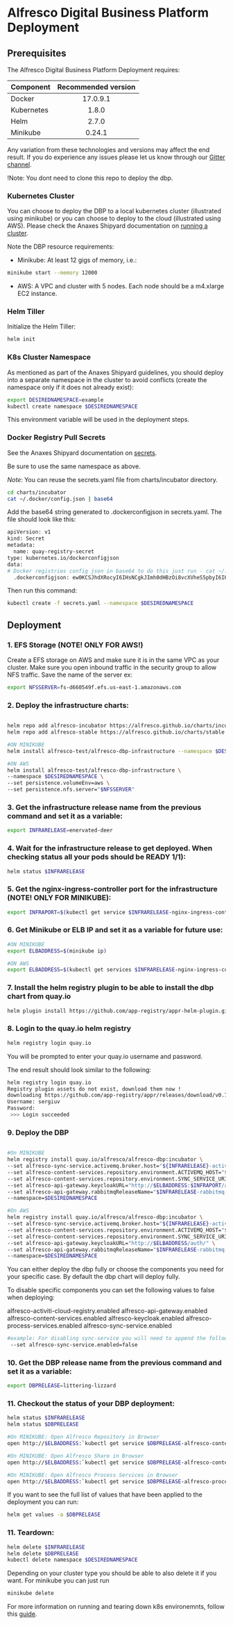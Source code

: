 # Alfresco Digital Business Platform Deployment

## Prerequisites

The Alfresco Digital Business Platform Deployment requires:

| Component        | Recommended version |
| ------------- |:-------------:|
| Docker     | 17.0.9.1 |
| Kubernetes | 1.8.0    |
| Helm       | 2.7.0    |
| Minikube   | 0.24.1   |

Any variation from these technologies and versions may affect the end result. If you do experience any issues please let us know through our [Gitter channel](https://gitter.im/Alfresco/platform-services?utm_source=share-link&utm_medium=link&utm_campaign=share-link).

!Note: You dont need to clone this repo to deploy the dbp.

### Kubernetes Cluster

You can choose to deploy the DBP to a local kubernetes cluster (illustrated using minikube) or you can choose to deploy to the cloud (illustrated using AWS).
Please check the Anaxes Shipyard documentation on [running a cluster](https://github.com/Alfresco/alfresco-anaxes-shipyard/blob/master/SECRETS.md).

Note the DBP resource requirements:
* Minikube: At least 12 gigs of memory, i.e.:
```bash
minikube start --memory 12000
```
* AWS: A VPC and cluster with 5 nodes. Each node should be a m4.xlarge EC2 instance.

### Helm Tiller

Initialize the Helm Tiller:
```bash
helm init
```

### K8s Cluster Namespace

As mentioned as part of the Anaxes Shipyard guidelines, you should deploy into a separate namespace in the cluster to avoid conflicts (create the namespace only if it does not already exist):

```bash
export DESIREDNAMESPACE=example
kubectl create namespace $DESIREDNAMESPACE
```

This environment variable will be used in the deployment steps.

### Docker Registry Pull Secrets

See the Anaxes Shipyard documentation on [secrets](https://github.com/Alfresco/alfresco-anaxes-shipyard/blob/master/SECRETS.md).

Be sure to use the same namespace as above.

*Note*: You can reuse the secrets.yaml file from charts/incubator directory. 

```bash
cd charts/incubator
cat ~/.docker/config.json | base64
```

Add the base64 string generated to .dockerconfigjson in secrets.yaml. The file should look like this:

```bash
apiVersion: v1
kind: Secret
metadata:
  name: quay-registry-secret
type: kubernetes.io/dockerconfigjson
data:
# Docker registries config json in base64 to do this just run - cat ~/.docker/config.json | base64
  .dockerconfigjson: ew0KCSJhdXRocyI6IHsNCgkJImh0dHBzOi8vcXVheS5pbyI6IHsNCgkJCSJhdXRoIjogImRHVnpkRHAwWlhOMD0iDQoJCX0sDQoJCSJxdWF5LmlvIjogew0KCQkJImF1dGgiOiAiZEdWemREcDBaWE4wIg0KCQl9DQoJfSwNCgkiSHR0cEhlYWRlcnMiOiB7DQoJCSJVc2VyLUFnZW50IjogIkRvY2tlci1DbGllbnQvMTcuMTIuMC1jZS1yYzMgKGRhcndpbikiDQoJfQ0KfQ==
```

Then run this command:

```bash
kubectl create -f secrets.yaml --namespace $DESIREDNAMESPACE
```

## Deployment

### 1. EFS Storage (**NOTE! ONLY FOR AWS!**)

Create a EFS storage on AWS and make sure it is in the same VPC as your cluster. Make sure you open inbound traffic in the security group to allow NFS traffic. Save the name of the server ex:

```bash
export NFSSERVER=fs-d660549f.efs.us-east-1.amazonaws.com
```

### 2. Deploy the infrastructure charts:
```bash

helm repo add alfresco-incubator https://alfresco.github.io/charts/incubator
helm repo add alfresco-stable https://alfresco.github.io/charts/stable

#ON MINIKUBE
helm install alfresco-test/alfresco-dbp-infrastructure --namespace $DESIREDNAMESPACE

#ON AWS
helm install alfresco-test/alfresco-dbp-infrastructure \
--namespace $DESIREDNAMESPACE \
--set persistence.volumeEnv=aws \
--set persistence.nfs.server="$NFSSERVER"
```

### 3. Get the infrastructure release name from the previous command and set it as a variable:
```bash
export INFRARELEASE=enervated-deer
```

### 4. Wait for the infrastructure release to get deployed.  When checking status all your pods should be READY 1/1):
```bash
helm status $INFRARELEASE
```

### 5. Get the nginx-ingress-controller port for the infrastructure (**NOTE! ONLY FOR MINIKUBE**):
```bash
export INFRAPORT=$(kubectl get service $INFRARELEASE-nginx-ingress-controller --namespace $DESIREDNAMESPACE -o jsonpath={.spec.ports[0].nodePort})
```

### 6. Get Minikube or ELB IP and set it as a variable for future use:

```bash
#ON MINIKUBE
export ELBADDRESS=$(minikube ip)

#ON AWS
export ELBADDRESS=$(kubectl get services $INFRARELEASE-nginx-ingress-controller --namespace=$DESIREDNAMESPACE -o jsonpath={.status.loadBalancer.ingress[0].hostname})
```

### 7. Install the helm registry plugin to be able to install the dbp chart from quay.io

```bash
helm plugin install https://github.com/app-registry/appr-helm-plugin.git
```

### 8. Login to the quay.io helm registry

```bash
helm registry login quay.io
```

You will be prompted to enter your quay.io username and password.

The end result should look similar to the following:

```bash
helm registry login quay.io
Registry plugin assets do not exist, download them now !
downloading https://github.com/app-registry/appr/releases/download/v0.7.4/appr-osx-x64 ...
Username: sergiuv
Password:
 >>> Login succeeded
```

### 9. Deploy the DBP

```bash

#On MINIKUBE
helm registry install quay.io/alfresco/alfresco-dbp:incubator \
--set alfresco-sync-service.activemq.broker.host="${INFRARELEASE}-activemq-broker" \
--set alfresco-content-services.repository.environment.ACTIVEMQ_HOST="${INFRARELEASE}-activemq-broker" \
--set alfresco-content-services.repository.environment.SYNC_SERVICE_URI="http://$ELBADDRESS:$INFRAPORT/syncservice" \
--set alfresco-api-gateway.keycloakURL="http://$ELBADDRESS:$INFRAPORT/auth/" \
--set alfresco-api-gateway.rabbitmqReleaseName="$INFRARELEASE-rabbitmq-ha" \
--namespace=$DESIREDNAMESPACE

#On AWS
helm registry install quay.io/alfresco/alfresco-dbp:incubator \
--set alfresco-sync-service.activemq.broker.host="${INFRARELEASE}-activemq-broker" \
--set alfresco-content-services.repository.environment.ACTIVEMQ_HOST="${INFRARELEASE}-activemq-broker" \
--set alfresco-content-services.repository.environment.SYNC_SERVICE_URI="http://$ELBADDRESS/syncservice" \
--set alfresco-api-gateway.keycloakURL="http://$ELBADDRESS/auth/" \
--set alfresco-api-gateway.rabbitmqReleaseName="$INFRARELEASE-rabbitmq-ha" \
--namespace=$DESIREDNAMESPACE
```

You can either deploy the dbp fully or choose the components you need for your specific case. 
By default the dbp chart will deploy fully.

To disable specific components you can set the following values to false when deploying:

alfresco-activiti-cloud-registry.enabled
alfresco-api-gateway.enabled
alfresco-content-services.enabled
alfresco-keycloak.enabled
alfresco-process-services.enabled
alfresco-sync-service.enabled

```bash
#example: For disabling sync-service you will need to append the following subcommand to the helm install command:
 --set alfresco-sync-service.enabled=false 
```

### 10. Get the DBP release name from the previous command and set it as a variable:

```bash
export DBPRELEASE=littering-lizzard
```

### 11. Checkout the status of your DBP deployment:

```bash
helm status $INFRARELEASE
helm status $DBPRELEASE

#On MINIKUBE: Open Alfresco Repository in Browser
open http://$ELBADDRESS:`kubectl get service $DBPRELEASE-alfresco-content-services-repository --namespace $DESIREDNAMESPACE -o jsonpath={.spec.ports[0].nodePort}`/alfresco

#On MINIKUBE: Open Alfresco Share in Browser
open http://$ELBADDRESS:`kubectl get service $DBPRELEASE-alfresco-content-services-share --namespace $DESIREDNAMESPACE -o jsonpath={.spec.ports[0].nodePort}`/share

#On MINIKUBE: Open Alfresco Process Services in Browser
open http://$ELBADDRESS:`kubectl get service $DBPRELEASE-alfresco-process-services --namespace $DESIREDNAMESPACE -o jsonpath={.spec.ports[0].nodePort}`/activiti-app

```

If you want to see the full list of values that have been applied to the deployment you can run:

```bash
helm get values -a $DBPRELEASE
```

### 11. Teardown:

```bash
helm delete $INFRARELEASE
helm delete $DBPRELEASE
kubectl delete namespace $DESIREDNAMESPACE
```
Depending on your cluster type you should be able to also delete it if you want.
For minikube you can just run
```bash
minikube delete
```
For more information on running and tearing down k8s environemnts, follow this [guide](https://github.com/Alfresco/alfresco-anaxes-shipyard/blob/master/docs/running-a-cluster.md).
